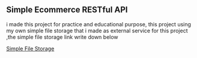 ## Simple Ecommerce RESTful API

i made this project for practice and educational purpose, this project using my own simple file storage that i made as external service for this project
,the simple file storage link write down below

[Simple File Storage](https://github.com/rizface/simple-file-storage)